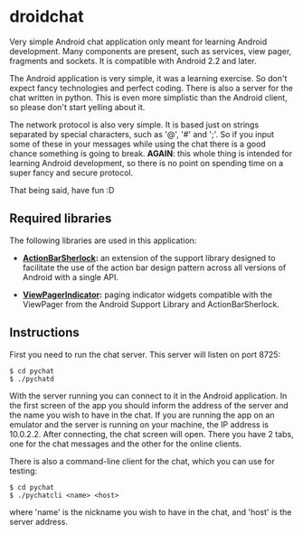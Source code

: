 droidchat
=========

Very simple Android chat application only meant for learning Android development. 
Many components are present, such as services, view pager, fragments and sockets.
It is compatible with Android 2.2 and later.

The Android application is very simple, it was a learning exercise. So don't expect
fancy technologies and perfect coding.
There is also a server for the chat written in python. 
This is even more simplistic than the Android client, 
so please don't start yelling about it. 

The network protocol is also very simple.
It is based just on strings separated by special 
characters, such as '@', '#' and ';'.
So if you input some of these in your messages while using the 
chat there is a good chance something is going to break.
**AGAIN**: this whole thing is intended for learning Android development, 
so there is no point on spending time on a super fancy and secure protocol.

That being said, have fun :D

Required libraries
------------------

The following libraries are used in this application:

- **[ActionBarSherlock](http://actionbarsherlock.com/):** an extension of the support library designed to
  facilitate the use of the action bar design pattern across all versions
  of Android with a single API.

- **[ViewPagerIndicator](http://viewpagerindicator.com/):** paging indicator widgets compatible with the ViewPager
  from the Android Support Library and ActionBarSherlock.


Instructions
------------

First you need to run the chat server. 
This server will listen on port 8725:

    $ cd pychat
    $ ./pychatd
    
With the server running you can connect to it in the Android application. In the first screen of the app you should
inform the address of the server and the name you wish to have in the chat. If you are running the app on an emulator 
and the server is running on your machine, the IP address is 10.0.2.2. After connecting, the chat screen will open.
There you have 2 tabs, one for the chat messages and the other for the online clients.

There is also a command-line client for the chat, which you can use for testing:

    $ cd pychat
    $ ./pychatcli <name> <host>
    
where 'name' is the nickname you wish to have in the chat, and 'host' is the server address.





